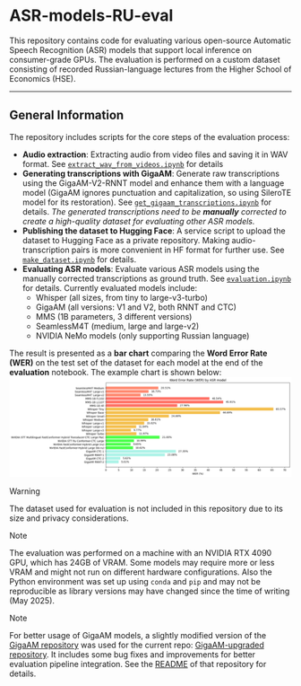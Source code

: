# ASR-models-RU-eval

This repository contains code for evaluating various open-source Automatic Speech Recognition (ASR) models that support local inference on consumer-grade GPUs. The evaluation is performed on a custom dataset consisting of recorded Russian-language lectures from the Higher School of Economics (HSE).

---

## General Information

The repository includes scripts for the core steps of the evaluation process:

- **Audio extraction**: Extracting audio from video files and saving it in WAV format. See [`extract_wav_from_videos.ipynb`](./extract_wav_from_videos.ipynb) for details
- **Generating transcriptions with GigaAM**: Generate raw transcriptions using the GigaAM-V2-RNNT model and enhance them with a language model (GigaAM ignores punctuation and capitalization, so using SileroTE model for its restoration). See [`get_gigaam_transcriptions.ipynb`](./get_gigaam_transcriptions.ipynb) for details. _The generated transcriptions need to be **manually** corrected to create a high-quality dataset for evaluating other ASR models._
- **Publishing the dataset to Hugging Face**: A service script to upload the dataset to Hugging Face as a private repository. Making audio-transcription pairs is more convenient in HF format for further use. See [`make_dataset.ipynb`](./make_dataset.ipynb) for details.
- **Evaluating ASR models**: Evaluate various ASR models using the manually corrected transcriptions as ground truth. See [`evaluation.ipynb`](./evaluation.ipynb) for details. Currently evaluated models include:
  - Whisper (all sizes, from tiny to large-v3-turbo)
  - GigaAM (all versions: V1 and V2, both RNNT and CTC)
  - MMS (1B parameters, 3 different versions)
  - SeamlessM4T (medium, large and large-v2)
  - NVIDIA NeMo models (only supporting Russian language)

The result is presented as a **bar chart** comparing the **Word Error Rate (WER)** on the test set of the dataset for each model at the end of the **evaluation** notebook. The example chart is shown below:
![Example WER Comparison Chart](./example_wer_chart.png)

> [!Warning]
> The dataset used for evaluation is not included in this repository due to its size and privacy considerations.

> [!Note]
> The evaluation was performed on a machine with an NVIDIA RTX 4090 GPU, which has 24GB of VRAM. Some models may require more or less VRAM and might not run on different hardware configurations. Also the Python environment was set up using `conda` and `pip` and may not be reproducible as library versions may have changed since the time of writing (May 2025).

> [!Note]
> For better usage of GigaAM models, a slightly modified version of the [GigaAM repository](https://github.com/salute-developers/GigaAM) was used for the current repo: [GigaAM-upgraded repository](https://github.com/KalininVD/GigaAM-upgraded). It includes some bug fixes and improvements for better evaluation pipeline integration. See the [README](https://github.com/KalininVD/GigaAM-upgraded/blob/main/README.md) of that repository for details.
